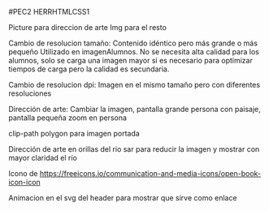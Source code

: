 #PEC2 HERRHTMLCSS1

Picture para direccion de arte
Img para el resto

Cambio de resolucion tamaño: Contenido idéntico pero más grande o más pequeño
Utilizado en imagenAlumnos. No se necesita alta calidad para los alumnos, solo se carga una imagen mayor si es necesario para optimizar tiempos de carga pero la calidad es secundaria.

Cambio de resolucion dpi: Imagen en el mismo tamaño pero con diferentes resoluciones

Dirección de arte: Cambiar la imagen, pantalla grande persona con paisaje, pantalla pequeña zoom en persona


clip-path polygon para imagen portada

Dirección de arte en orillas del rio sar para reducir la imagen y mostrar con mayor claridad el río

Icono de https://freeicons.io/communication-and-media-icons/open-book-icon-icon

Animacion en el svg del header para mostrar que sirve como enlace